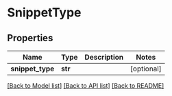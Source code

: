 # SnippetType

## Properties
Name | Type | Description | Notes
------------ | ------------- | ------------- | -------------
**snippet_type** | **str** |  | [optional] 

[[Back to Model list]](../README.md#documentation-for-models) [[Back to API list]](../README.md#documentation-for-api-endpoints) [[Back to README]](../README.md)


